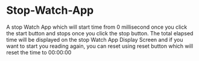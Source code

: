 # Stop-Watch-App

A stop Watch App which will start time from 0 millisecond once you click the start button and stops once you click the stop button. The total elapsed time will be displayed on the stop Watch App Display Screen and if you want to start you reading again, you can reset using reset button which will reset the time to 00:00:00
